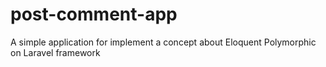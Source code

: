 # post-comment-app
A simple application for implement a concept about Eloquent Polymorphic on Laravel framework
